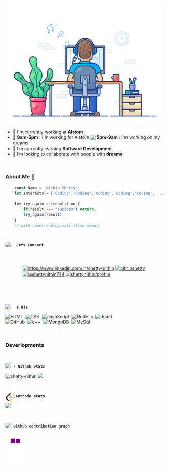 <!-- <h1 align="center">Hi👋</h1> -->

<p align="center"> <img src="developer.gif" alt="developer"/> </p> 

- 🏢 I'm currently working at __Alstom__
- 🔭 __9am-5pm__ : I'm working for Alstom <img align="center" width="15" src="https://cdn-icons-png.flaticon.com/512/3483/3483305.png"> __5pm-9am__ : I'm working on my dreams
- 🌱 I’m currently learning __Software Development__
- 👯 I’m looking to collaborate with people with __dreams__


</br>

### About Me :wave:
```javascript
    const Name = 'Nithin Shetty';
    let Interests = ['Coding','Coding','Coding','Coding','Coding', ... ];
    
    let try_again = (result) => {
        if(result === "success") return;
        try_again(result);
    }
    // with never ending call stack memory
```
<br/>
    
<img style="padding-right: 10px" src="https://cdn-icons-png.flaticon.com/512/1239/1239682.png" width="25" align="left"/><b>```Lets Connect```</b>
<p style="margin: 55px">
    <a href="https://linkedin.com/in/shetty-nithin" target="blank"><img align="center" src="https://cdn-icons-png.flaticon.com/512/145/145807.png" alt="https://www.linkedin.com/in/shetty-nithin" height="25" width=25" /></a>
    <a href="https://www.leetcode.com/nithinshetty" target="blank"><img align="center" src="https://raw.githubusercontent.com/rahuldkjain/github-profile-readme-generator/master/src/images/icons/Social/leet-code.svg" alt="nithinshetty" height="25" width="25" /></a>
    <a href="https://www.hackerearth.com/@shettynithin744" target="blank"><img align="center" src="https://raw.githubusercontent.com/rahuldkjain/github-profile-readme-generator/master/src/images/icons/Social/hackerearth.svg" alt="@shettynithin744" height="25" width="25" /></a>
    <a href="https://auth.geeksforgeeks.org/user/shettynithin/profile" target="blank"><img align="center" src="https://raw.githubusercontent.com/rahuldkjain/github-profile-readme-generator/master/src/images/icons/Social/geeks-for-geeks.svg" alt="shettynithin/profile" height="25" width="25" /></a>
</p>
     
<br/>

<img style="padding-right: 10px" src="https://cdn-icons-png.flaticon.com/512/627/627495.png" width="25" align="left"/><b>```I Use```</b>

<p style="margin-left: 55px">

![HTML](https://img.shields.io/badge/-HTML-05122A?style=flat&logo=HTML5)&nbsp;
![CSS](https://img.shields.io/badge/-CSS-05122A?style=flat&logo=CSS3&logoColor=1572B6)&nbsp;
![JavaScript](https://img.shields.io/badge/-JavaScript-05122A?style=flat&logo=javascript)&nbsp;
![Node.js](https://img.shields.io/badge/-Node.js-05122A?style=flat&logo=node.js)&nbsp;
![React](https://img.shields.io/badge/-React-05122A?style=flat&logo=react)&nbsp;\
![GitHub](https://img.shields.io/badge/-GitHub-05122A?style=flat&logo=github)&nbsp;
![c++](https://img.shields.io/badge/-c++-black?logo=c%2B%2B&style=flat&logoColor=yellow)&nbsp;
![MongoDB](https://img.shields.io/badge/-MongoDB-black?style=flat&logo=mongodb)&nbsp;
![MySql](https://img.shields.io/badge/-MySql-black?style=flat&logo=mysql&logoColor=red)
</p>
      
<br/>
      
### Deverlopments
<br/>
      
<img src="https://cdn-icons-png.flaticon.com/512/2175/2175377.png" width="25" align="left"/><b>```⚡ Github Stats```</b>
<p float="left">
  <img height="180em" src="https://github-readme-stats.vercel.app/api?username=shetty-nithin&show_icons=true&hide_border=true&include_all_commits=true&count_private=true" alt="shetty-nithin"/>
  <img height="180em" src="https://github-readme-stats.vercel.app/api/top-langs/?username=shetty-nithin&layout=compact&langs_count=8&show_icons=true&hide_border=true"/>
</p>
</br>
      
<img src="leetcode-img.webp" width="25" align="left"/><b>```Leetcode stats```</b>
<p float="left">
<img height="273em" src="https://leetcard.jacoblin.cool/NithinShetty?theme=light&font=Karma&ext=heatmap" />
</p>
</br>
      
<img src="https://cdn-icons-png.flaticon.com/512/2175/2175377.png" width="25" align="left"/><b>```Github contribution graph```</b>

![snake gif](https://github.com/shetty-nithin/shetty-nithin/blob/output/github-contribution-grid-snake.gif)
